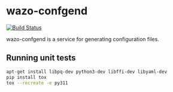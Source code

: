 # wazo-confgend

[![Build Status](https://jenkins.wazo.community/buildStatus/icon?job=wazo-confgend)](https://jenkins.wazo.community/job/wazo-confgend)

wazo-confgend is a service for generating configuration files.

## Running unit tests

```bash
apt-get install libpq-dev python3-dev libffi-dev libyaml-dev
pip install tox
tox --recreate -e py311
```
